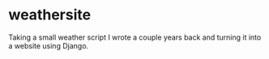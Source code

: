 # weathersite
Taking a small weather script I wrote a couple years back and turning it into a website using Django.
